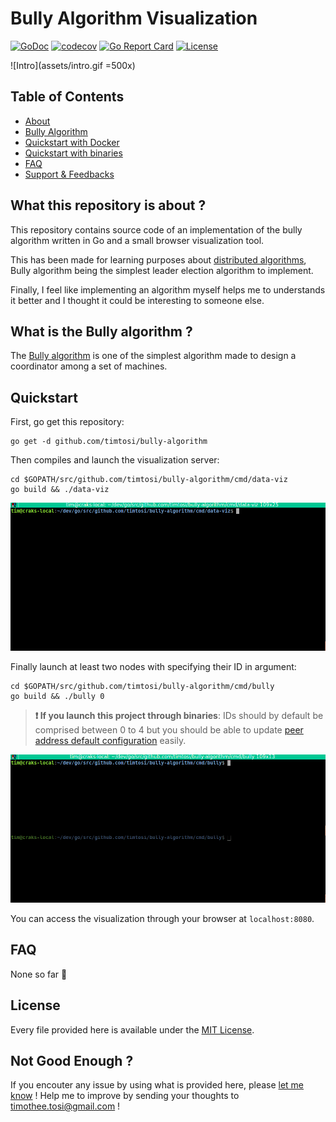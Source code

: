# Bully Algorithm Visualization

[![GoDoc](https://godoc.org/github.com/timtosi/bully-algorithm?status.svg)](https://godoc.org/github.com/timtosi/bully-algorithm)
[![codecov](https://codecov.io/gh/TimTosi/bully-algorithm/branch/master/graph/badge.svg)](https://codecov.io/gh/TimTosi/bully-algorithm)
[![Go Report Card](https://goreportcard.com/badge/github.com/timtosi/bully-algorithm)](https://goreportcard.com/report/github.com/timtosi/bully-algorithm)
[![License](https://img.shields.io/badge/license-MIT-blue.svg)](https://opensource.org/licenses/MIT)


![Intro](assets/intro.gif =500x)

## Table of Contents
- [About](#what-this-repository-is-about-?)
- [Bully Algorithm](#what-is-the-bully-algorithm-?)
- [Quickstart with Docker](#with-docker)
- [Quickstart with binaries](#compiling-binaries)
- [FAQ](#faq)
- [Support & Feedbacks](#not-good-enough-?)


## What this repository is about ?

This repository contains source code of an implementation of the bully algorithm
written in Go and a small browser visualization tool.

This has been made for learning purposes about [distributed algorithms](https://en.wikipedia.org/wiki/Distributed_algorithm), Bully algorithm being the simplest leader election algorithm to implement.

Finally, I feel like implementing an algorithm myself helps me to understands it
better and I thought it could be interesting to someone else.

## What is the Bully algorithm ?

The [Bully algorithm](https://en.wikipedia.org/wiki/Bully_algorithm) is one of
the simplest algorithm made to design a coordinator among a set of machines.

## Quickstart

First, go get this repository:
```golang
go get -d github.com/timtosi/bully-algorithm
```



Then compiles and launch the visualization server:
```golang
cd $GOPATH/src/github.com/timtosi/bully-algorithm/cmd/data-viz
go build && ./data-viz
```

![Visu](assets/run-visu.gif)

Finally launch at least two nodes with specifying their ID in argument:
```golang
cd $GOPATH/src/github.com/timtosi/bully-algorithm/cmd/bully
go build && ./bully 0
```

> **:exclamation: If you launch this project through binaries**: IDs should by default
> be comprised between 0 to 4 but you should be able to update
> [peer address default configuration](https://github.com/TimTosi/bully-algorithm/blob/master/cmd/bully/conf.go#L23-L27) easily.


![Nodes](assets/run-nodes.gif)

You can access the visualization through your browser at `localhost:8080`.

## FAQ

None so far :raised_hands:

## License

Every file provided here is available under the [MIT License](http://opensource.org/licenses/MIT).

## Not Good Enough ?

If you encouter any issue by using what is provided here, please
[let me know](https://github.com/TimTosi/bully-algorithm/issues) ! 
Help me to improve by sending your thoughts to timothee.tosi@gmail.com !
